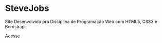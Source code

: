 # SteveJobs
 Site Desenvolvido pra Disciplina de Programação Web com HTML5, CSS3 e Bootstrap
 
[Acesse](https://fabriciosilvajr.github.io/SteveJobs)
